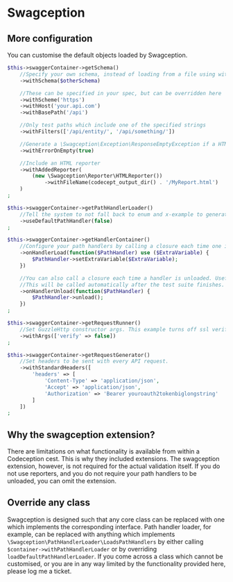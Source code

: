 # Swagception

## More configuration
You can customise the default objects loaded by Swagception.

```php
$this->swaggerContainer->getSchema()
    //Specify your own schema, instead of loading from a file using withSchemaURI
    ->withSchema($otherSchema)

    //These can be specified in your spec, but can be overridden here
    ->withScheme('https')
    ->withHost('your.api.com')
    ->withBasePath('/api')

    //Only test paths which include one of the specified strings
    ->withFilters(['/api/entity/', '/api/something/'])

    //Generate a \Swagception\Exception\ResponseEmptyException if a HTML response is empty
    ->withErrorOnEmpty(true)

    //Include an HTML reporter
    ->withAddedReporter(
        (new \Swagception\Reporter\HTMLReporter())
            ->withFileName(codecept_output_dir() . '/MyReport.html')
    )
;

$this->swaggerContainer->getPathHandlerLoader()
    //Tell the system to not fall back to enum and x-example to generate URIs
    ->useDefaultPathHandler(false)
;

$this->swaggerContainer->getHandlerContainer()
    //Configure your path handlers by calling a closure each time one is generated.
    ->onHandlerLoad(function($PathHandler) use ($ExtraVariable) {
        $PathHandler->setExtraVariable($ExtraVariable);
    })

    //You can also call a closure each time a handler is unloaded. Useful if you've created temporary data and need to clean it up.
    //This will be called automatically after the test suite finishes.
    ->onHandlerUnload(function($PathHandler) {
        $PathHandler->unload();
    })
;

$this->swaggerContainer->getRequestRunner()
    //Set GuzzleHttp constructor args. This example turns off ssl verification.
    ->withArgs(['verify' => false])
;

$this->swaggerContainer->getRequestGenerator()
    //Set headers to be sent with every API request.
    ->withStandardHeaders([
        'headers' => [
            'Content-Type' => 'application/json',
            'Accept' => 'application/json',
            'Authorization' => 'Bearer youroauth2tokenbiglongstring'
        ]
    ])
;
```

## Why the swagception extension?
There are limitations on what functionality is available from within a Codeception cest. This is why they included extensions.
The swagception extension, however, is not required for the actual validation itself. 
If you do not use reporters, and you do not require your path handlers to be unloaded, you can omit the extension.

## Override any class
Swagception is designed such that any core class can be replaced with one which implements the corresponding interface. 
Path handler loader, for example, can be replaced with anything which implements `\Swagception\PathHandlerLoader\LoadsPathHandlers`
by either calling `$container->withPathHandlerLoader` or by overriding `loadDefaultPathHandlerLoader`.
If you come across a class which cannot be customised, or you are in any way limited by the functionality provided here, please log me a ticket.
